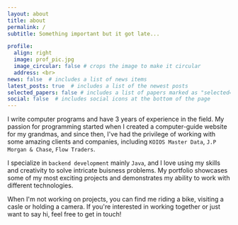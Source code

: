 ```yaml
---
layout: about
title: about
permalink: /
subtitle: Something important but it got late...

profile:
  align: right
  image: prof_pic.jpg
  image_circular: false # crops the image to make it circular
  address: <br>
news: false  # includes a list of news items
latest_posts: true  # includes a list of the newest posts
selected_papers: false # includes a list of papers marked as "selected={true}"
social: false  # includes social icons at the bottom of the page
---
```


I write computer programs and have 3 years of experience in the field. My passion for programming started when I created a computer-guide website for my grandmas, and since then, I've had the privilege of working with some amazing clients and companies, including `KOIOS Master Data`, `J.P Morgan & Chase`, `Flow Traders`.

I specialize in `backend development` mainly `Java`, and I love using my skills and creativity to solve intricate buisness problems. My portfolio showcases some of my most exciting projects and demonstrates my ability to work with different technologies.

When I'm not working on projects, you can find me riding a bike, visiting a casle or holding a camera. If you're interested in working together or just want to say hi, feel free to get in touch!